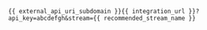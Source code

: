 `{{ external_api_uri_subdomain }}{{ integration_url }}?api_key=abcdefgh&stream={{ recommended_stream_name }}`
